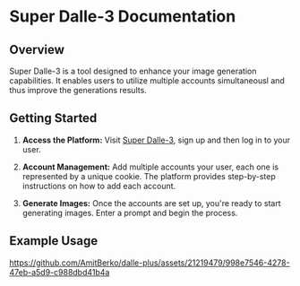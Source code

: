 # Super Dalle-3 Documentation

## Overview

Super Dalle-3 is a tool designed to enhance your image generation capabilities. It enables users to utilize multiple accounts simultaneousl and thus improve the generations results.

## Getting Started

1. **Access the Platform:** Visit [Super Dalle-3](https://super-dalle-3.web.app), sign up and then log in to your user.

2. **Account Management:** Add multiple accounts your user, each one is represented by a unique cookie. The platform provides step-by-step instructions on how to add each account.

3. **Generate Images:** Once the accounts are set up, you're ready to start generating images. Enter a prompt and begin the process.

## Example Usage

https://github.com/AmitBerko/dalle-plus/assets/21219479/998e7546-4278-47eb-a5d9-c988dbd41b4a



